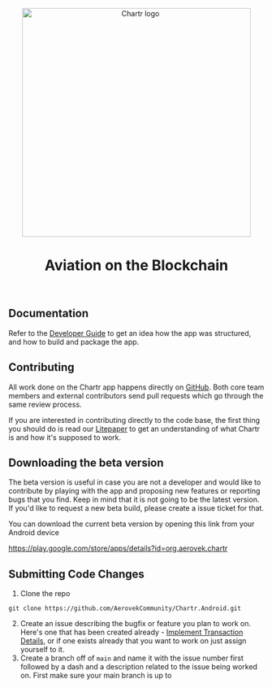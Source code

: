<p align="center">
<img width="450" src="./docs/images/chartr_logo.png?raw=true" alt="Chartr logo">
</p>

<h1 align="center">
Aviation on the Blockchain
</h1>
<br />

## Documentation

Refer to the [Developer Guide](./docs/DEVELOPER_GUIDE.md) to get an idea how the app was structured, and how to build and package the app.

## Contributing

All work done on the Chartr app happens directly on [GitHub](https://github.com/AerovekCommunity/Chartr.Android). Both core team members and external contributors send pull requests which go through the same review process.

If you are interested in contributing directly to the code base, the first thing you should do is read our [Litepaper](https://github.com/AerovekCommunity/litepaper) to get an understanding of what Chartr is and how it's supposed to work. 

## Downloading the beta version
The beta version is useful in case you are not a developer and would like to contribute by playing with the app and proposing new features or reporting bugs that you find. 
Keep in mind that it is not going to be the latest version. If you'd like to request a new beta build, please create a issue ticket for that.

You can download the current beta version by opening this link from your Android device

https://play.google.com/store/apps/details?id=org.aerovek.chartr


## **Submitting Code Changes**
1. Clone the repo
```
git clone https://github.com/AerovekCommunity/Chartr.Android.git
```
2. Create an issue describing the bugfix or feature you plan to work on. Here's one that has been created already - [Implement Transaction Details](https://github.com/AerovekCommunity/Chartr.Android/issues/1), or if one exists already that you want to work on just assign yourself to it.
3. Create a branch off of `main` and name it with the issue number first followed by a dash and a description related to the issue being worked on. First make sure your main branch is up to